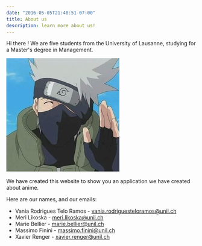 ```yaml
---
date: "2016-05-05T21:48:51-07:00"
title: About us
description: learn more about us!
---
```


Hi there ! We are five students from the University of Lausanne, studying for a Master's degree in Management.

![*kakashi*](/content/kakashi.jpg)

We have created this website to show you an application we have created about anime. 

Here are our names, and our emails:
- Vania Rodrigues Telo Ramos - <vania.rodriguesteloramos@unil.ch>
- Meri Likoska - <meri.likoska@unil.ch>
- Marie Bellier - <marie.bellier@unil.ch>
- Massimo Finini - <massimo.finini@unil.ch>
- Xavier Renger - <xavier.renger@unil.ch>
